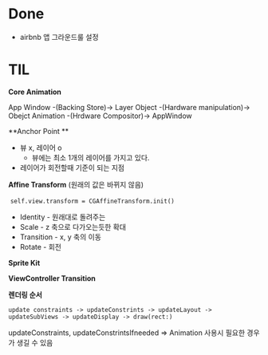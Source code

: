 # Done

- airbnb 앱 그라운드룰 설정



# TIL

**Core Animation**

App Window -(Backing Store)-> Layer Object -(Hardware manipulation)-> Obejct Animation -(Hrdware Compositor)-> AppWindow



**Anchor Point **

- 뷰 x, 레이어 o 
  - 뷰에는 최소 1개의 레이어를 가지고 있다.
- 레이어가 회전할때 기준이 되는 지점

**Affine Transform** (원래의 값은 바뀌지 않음)

​	`self.view.transform = CGAffineTransform.init()`

- Identity - 원래대로 돌려주는
- Scale - z 축으로 다가오는듯한 확대
- Transition - x, y 축의 이동
- Rotate - 회전

**Sprite Kit**

**ViewController Transition**

**렌더링 순서**

`update constraints -> updateConstrints -> updateLayout -> updateSubViews -> updateDisplay -> draw(rect:)`

updateConstraints, updateConstrintsIfneeded => Animation 사용시 필요한 경우가 생길 수 있음